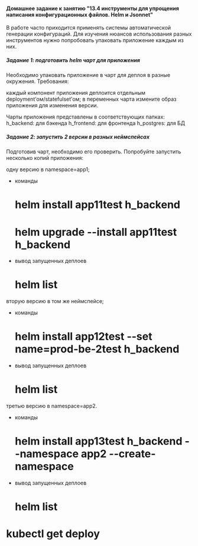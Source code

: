 <h4>Домашнее задание к занятию "13.4 инструменты для упрощения написания конфигурационных файлов. Helm и Jsonnet"</h4>

В работе часто приходится применять системы автоматической генерации конфигураций. Для изучения нюансов использования разных инструментов нужно попробовать упаковать приложение каждым из них.


<h5> Задание 1: подготовить helm чарт для приложения
</h5> 
Необходимо упаковать приложение в чарт для деплоя в разные окружения. Требования:

каждый компонент приложения деплоится отдельным deployment’ом/statefulset’ом;
в переменных чарта измените образ приложения для изменения версии.


Чарты приложения представлены в соответствующих папках:
h_backend: для бэкенда
h_frontend: для фронтенда
h_postgres: для БД


<h5> Задание 2: запустить 2 версии в разных неймспейсах
</h5> 
Подготовив чарт, необходимо его проверить. Попробуйте запустить несколько копий приложения:

одну версию в namespace=app1;
 - команды
   # helm install app11test h_backend
   # helm upgrade --install app11test h_backend

 - вывод запущенных деплоев
   # helm list


вторую версию в том же неймспейсе;
- команды
   #  helm install app12test --set name=prod-be-2test h_backend

 - вывод запущенных деплоев
   # helm list
 
третью версию в namespace=app2.
- команды
   # helm install app13test h_backend --namespace app2 --create-namespace

 - вывод запущенных деплоев
   # helm list
   

# kubectl get deploy
